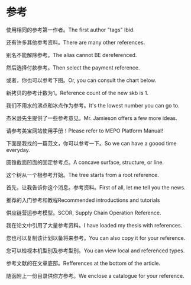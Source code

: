 # 参考

<p><span class="chinese">使用相同的参考第一作者。</span><span class="english">The first author "tags" Ibid.</span></p>

<p><span class="chinese">还有许多其他参考资料。</span><span class="english">There are many other references.</span></p>

<p><span class="chinese">别名不能解除参考。</span><span class="english">The alias cannot BE dereferenced.</span></p>

<p><span class="chinese">然后选择付款参考。</span><span class="english">Then select the payment reference.</span></p>

<p><span class="chinese">或者，你也可以参考下图。</span><span class="english">Or, you can consult the chart below.</span></p>

<p><span class="chinese">新拷贝的参考计数为1。</span><span class="english">Reference count of the new skb is 1.</span></p>

<p><span class="chinese">我们不用水的沸点和冰点作为参考。</span><span class="english">It's the lowest number you can go to.</span></p>

<p><span class="chinese">杰米逊先生提供了一些参考意见。</span><span class="english">Mr. Jamieson offers a few more ideas.</span></p>

<p><span class="chinese">请参考美宝网站使用手册！</span><span class="english">Please refer to MEPO Platform Manual!</span></p>

<p><span class="chinese">下面是我找的一篇范文，你可以参考一下。</span><span class="english">So we can have a goood time everyday.</span></p>

<p><span class="chinese">圆锥截面凹面的固定参考点。</span><span class="english">A concave surface, structure, or line.</span></p>

<p><span class="chinese">这个树从一个根参考开始。</span><span class="english">The tree starts from a root reference.</span></p>

<p><span class="chinese">首先，让我告诉你这个消息。参考资料。</span><span class="english">First of all, let me tell you the news.</span></p>

<p><span class="chinese">推荐的入门参考和教程</span><span class="english">Recommended introductions and tutorials</span></p>

<p><span class="chinese">供应链营运参考模型。</span><span class="english">SCOR, Supply Chain Operation Reference.</span></p>

<p><span class="chinese">我在论文中引用了大量参考资料。</span><span class="english">I have loaded my thesis with references.</span></p>

<p><span class="chinese">您也可以复制该计划以备将来参考。</span><span class="english">You can also copy it for your reference.</span></p>

<p><span class="chinese">您可以检视本机型别及参考型别。</span><span class="english">You can view local and referenced types.</span></p>

<p><span class="chinese">参考文献的在文章底部。</span><span class="english">Refferences at the bottom of the article.</span></p>

<p><span class="chinese">随函附上一份目录供你方参考。</span><span class="english">We enclose a catalogue for your reference.</span></p>

